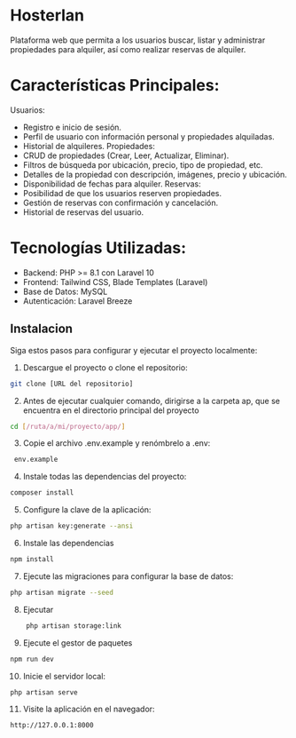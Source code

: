 
# Hosterlan

Plataforma web que permita a los usuarios buscar, listar y administrar propiedades para alquiler, así como realizar reservas de alquiler.

# Características Principales:
 Usuarios:
- Registro e inicio de sesión.
- Perfil de usuario con información personal y propiedades alquiladas.
- Historial de alquileres.
Propiedades:
- CRUD de propiedades (Crear, Leer, Actualizar, Eliminar).
- Filtros de búsqueda por ubicación, precio, tipo de propiedad, etc.
- Detalles de la propiedad con descripción, imágenes, precio y ubicación.
- Disponibilidad de fechas para alquiler.
Reservas:
- Posibilidad de que los usuarios reserven propiedades.
- Gestión de reservas con confirmación y cancelación.
- Historial de reservas del usuario.

# Tecnologías Utilizadas:
- Backend: PHP >= 8.1  con Laravel 10
- Frontend: Tailwind CSS, Blade Templates (Laravel)
- Base de Datos: MySQL
- Autenticación: Laravel Breeze 
## Instalacion
Siga estos pasos para configurar y ejecutar el proyecto localmente:



1. Descargue el proyecto o clone el repositorio:

```bash
git clone [URL del repositorio]
```
2. Antes de ejecutar cualquier comando, dirigirse a la carpeta ap,
   que se encuentra en el directorio principal del proyecto
```bash
cd [/ruta/a/mi/proyecto/app/]
```
3. Copie el archivo .env.example y renómbrelo a .env:
```bash
 env.example 
```
4. Instale todas las dependencias del proyecto:
```bash
composer install
```
5. Configure la clave de la aplicación:
``` bash
php artisan key:generate --ansi
```
6. Instale las dependencias 
```bash
npm install
```
7. Ejecute las migraciones para configurar la base de datos:
```bash
php artisan migrate --seed
```
8.  Ejecutar
```bash
    php artisan storage:link 
```
9. Ejecute el gestor de paquetes 

```bash
npm run dev
```
10. Inicie el servidor local:

```bash
php artisan serve
```
11. Visite la aplicación en el navegador:
```bash
http://127.0.0.1:8000
```


